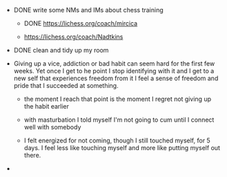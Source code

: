 - DONE write some NMs and IMs about chess training
	 - DONE https://lichess.org/coach/mircica

	 - https://lichess.org/coach/Nadtkins

- DONE clean and tidy up my room

- Giving up a vice, addiction or bad habit can seem hard for the first few weeks. Yet once I get to he point I stop identifying with it and I get to a new self that experiences freedom from it I feel a sense of freedom and pride that I succeeded at something.
	 - the moment I reach that point is the moment I regret not giving up the habit earlier

	 - with masturbation I told myself I'm not going to cum until I connect well with somebody

	 - I felt energized for not coming, though I still touched myself, for 5 days. I feel less like touching myself and more like putting myself out there.

- 
